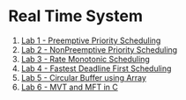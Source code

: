 # Real Time System

1. [Lab 1 - Preemptive Priority Scheduling](https://github.com/college-related/Labs-7th-sems/tree/main/Real%20Time%20System%20(RTS)/lab1)
2. [Lab 2 - NonPreemptive Priority Scheduling](https://github.com/college-related/Labs-7th-sems/tree/main/Real%20Time%20System%20(RTS)/lab2)
3. [Lab 3 - Rate Monotonic Scheduling](https://github.com/college-related/Labs-7th-sems/tree/main/Real%20Time%20System%20(RTS)/lab3)
4. [Lab 4 - Fastest Deadline First Scheduling](https://github.com/college-related/Labs-7th-sems/tree/main/Real%20Time%20System%20(RTS)/lab4)
5. [Lab 5 - Circular Buffer using Array](https://github.com/college-related/Labs-7th-sems/tree/main/Real%20Time%20System%20(RTS)/lab5)
6. [Lab 6 - MVT and MFT in C](https://github.com/college-related/Labs-7th-sems/tree/main/Real%20Time%20System%20(RTS)/lab6)